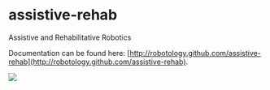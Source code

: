 # assistive-rehab
Assistive and Rehabilitative Robotics

Documentation can be found here: [http://robotology.github.com/assistive-rehab](http://robotology.github.com/assistive-rehab).

<a href="https://zenhub.com"><img src="https://raw.githubusercontent.com/ZenHubIO/support/master/zenhub-badge.png"></a>
